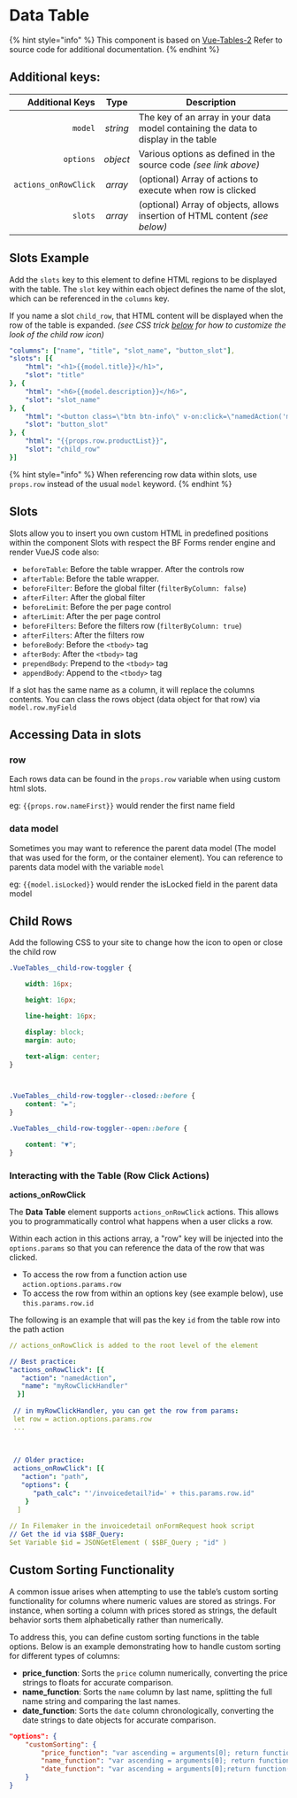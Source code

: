 # Data Table

{% hint style="info" %}
This component is based on [Vue-Tables-2](https://matanya.gitbook.io/vue-tables-2/options-api#options) Refer to source code for additional documentation.
{% endhint %}

## Additional keys:

|      Additional Keys |   Type   | Description                                                                        |
| -------------------: | :------: | ---------------------------------------------------------------------------------- |
|              `model` | _string_ | The key of an array in your data model containing the data to display in the table |
|            `options` | _object_ | Various options as defined in the source code _(see link above)_                   |
| `actions_onRowClick` |  _array_ | (optional) Array of actions to execute when row is clicked                         |
|              `slots` |  _array_ | (optional) Array of objects, allows insertion of HTML content _(see below)_        |

## Slots Example

Add the `slots` key to this element to define HTML regions to be displayed with the table. The `slot` key within each object defines the name of the slot, which can be referenced in the `columns` key.

If you name a slot `child_row`, that HTML content will be displayed when the row of the table is expanded. _(see CSS trick_ [_below_](https://delfs-engineering.gitbook.io/betterforms/usage/formsoverview/components-overview/tables2#child-rows) _for how to customize the look of the child row icon)_

```yaml
"columns": ["name", "title", "slot_name", "button_slot"],
"slots": [{
    "html": "<h1>{{model.title}}</h1>",
    "slot": "title"
}, {
    "html": "<h6>{{model.description}}</h6>",
    "slot": "slot_name"
}, {
    "html": "<button class=\"btn btn-info\" v-on:click=\"namedAction('myNamedAction'; {row: props.row})\"><i class=\"fa fa-check\"></i> OK</button>",
    "slot": "button_slot"
}, {
    "html": "{{props.row.productList}}",
    "slot": "child_row"
}]
```

{% hint style="info" %}
When referencing row data within slots, use `props.row` instead of the usual `model` keyword.
{% endhint %}

## Slots

Slots allow you to insert you own custom HTML in predefined positions within the component Slots with respect the BF Forms render engine and render VueJS code also:

* `beforeTable`: Before the table wrapper. After the controls row
* `afterTable`: Before the table wrapper.
* `beforeFilter`: Before the global filter (`filterByColumn: false`)
* `afterFilter`: After the global filter
* `beforeLimit`: Before the per page control
* `afterLimit`: After the per page control
* `beforeFilters`: Before the filters row (`filterByColumn: true`)
* `afterFilters`: After the filters row
* `beforeBody`: Before the `<tbody>` tag
* `afterBody`: After the `<tbody>` tag
* `prependBody`: Prepend to the `<tbody>` tag
* `appendBody`: Append to the `<tbody>` tag

If a slot has the same name as a column, it will replace the columns contents. You can class the rows object (data object for that row) via `model.row.myField`

## Accessing Data in slots

### row

Each rows data can be found in the `props.row` variable when using custom html slots.

eg: `{{props.row.nameFirst}}` would render the first name field

### data model

Sometimes you may want to reference the parent data model (The model that was used for the form, or the container element). You can reference to parents data model with the variable `model`

eg: `{{model.isLocked}}` would render the isLocked field in the parent data model

## Child Rows

Add the following CSS to your site to change how the icon to open or close the child row

```css
.VueTables__child-row-toggler {

    width: 16px;

    height: 16px;

    line-height: 16px;

    display: block;
    margin: auto;

    text-align: center;
}



.VueTables__child-row-toggler--closed::before {
    content: "►";
}

.VueTables__child-row-toggler--open::before {

    content: "▼";
}
```

### Interacting with the Table (Row Click Actions)

**actions\_onRowClick**

The **Data Table** element supports `actions_onRowClick` actions. This allows you to programmatically control what happens when a user clicks a row.

Within each action in this actions array, a "row" key will be injected into the `options.params` so that you can reference the data of the row that was clicked.

* To access the row from a function action use `action.options.params.row`
* To access the row from within an options key (see example below), use `this.params.row.id`

The following is an example that will pas the key `id` from the table row into the path action

```yaml
// actions_onRowClick is added to the root level of the element 

// Best practice:
"actions_onRowClick": [{
   "action": "namedAction",
   "name": "myRowClickHandler"
  }]  
  
 // in myRowClickHandler, you can get the row from params:
 let row = action.options.params.row
 ...
 
 
 
 // Older practice:
 actions_onRowClick": [{
   "action": "path",
   "options": {
      "path_calc": "'/invoicedetail?id=' + this.params.row.id"
    }
  ]
  
// In Filemaker in the invoicedetail onFormRequest hook script
// Get the id via $$BF_Query:
Set Variable $id = JSONGetElement ( $$BF_Query ; "id" )

```

## Custom Sorting Functionality

A common issue arises when attempting to use the table’s custom sorting functionality for columns where numeric values are stored as strings. For instance, when sorting a column with prices stored as strings, the default behavior sorts them alphabetically rather than numerically.

To address this, you can define custom sorting functions in the table options. Below is an example demonstrating how to handle custom sorting for different types of columns:

* **price\_function**: Sorts the `price` column numerically, converting the price strings to floats for accurate comparison.
* **name\_function**: Sorts the `name` column by last name, splitting the full name string and comparing the last names.
* **date\_function**: Sorts the `date` column chronologically, converting the date strings to date objects for accurate comparison.

```json
"options": {
    "customSorting": {
        "price_function": "var ascending = arguments[0]; return function(a,b){if (ascending) return parseFloat(a.price) >= parseFloat(b.price) ? 1 : -1; return parseFloat(a.price) <= parseFloat(b.price) ? 1 : -1;}",
        "name_function": "var ascending = arguments[0]; return function(a,b){if (ascending) return a.name.split(' ')[1] >= b.name.split(' ')[1] ? 1 : -1; return a.name.split(' ')[1] <= b.name.split(' ')[1] ? 1 : -1;}",
        "date_function": "var ascending = arguments[0];return function(a, b) {if (ascending) return moment(a.date, 'M/D/YYYY').isAfter(moment(b.date, 'M/D/YYYY')) ? 1 : -1;return moment(b.date, 'M/D/YYYY').isAfter(moment(a.date, 'M/D/YYYY')) ? 1 : -1;}"
    }
}

```

